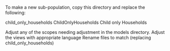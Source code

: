 To make a new sub-population, copy this directory and replace the following:

child_only_households
ChildOnlyHouseholds
Child only Households

Adjust any of the scopes needing adjustment in the models directory.
Adjust the views with appropriate language
Rename files to match (replacing child_only_households)